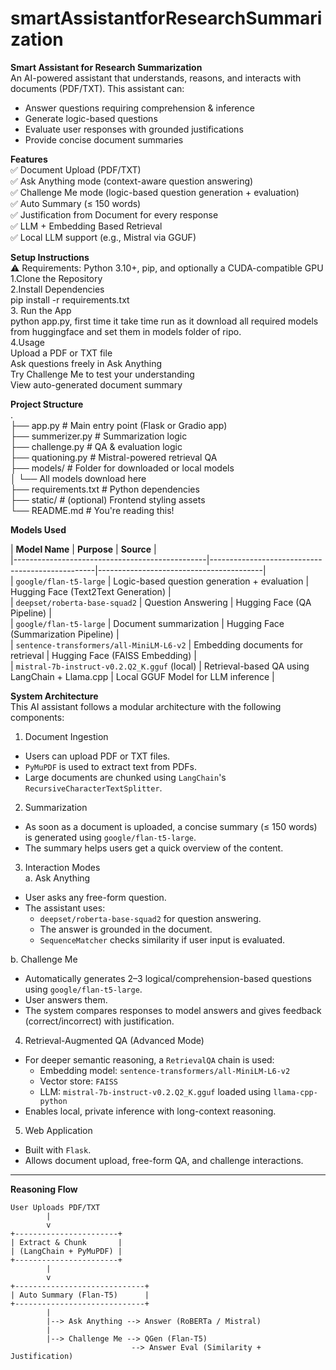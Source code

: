 # smartAssistantforResearchSummarization
**Smart Assistant for Research Summarization**<br>
An AI-powered assistant that understands, reasons, and interacts with documents (PDF/TXT). This assistant can:<br>
- Answer questions requiring comprehension & inference<br>
- Generate logic-based questions<br>
- Evaluate user responses with grounded justifications<br>
- Provide concise document summaries<br>

**Features**<br>
✅ Document Upload (PDF/TXT)<br>
✅ Ask Anything mode (context-aware question answering)<br>
✅ Challenge Me mode (logic-based question generation + evaluation)<br>
✅ Auto Summary (≤ 150 words)<br>
✅ Justification from Document for every response<br>
✅ LLM + Embedding Based Retrieval<br>
✅ Local LLM support (e.g., Mistral via GGUF)<br>

**Setup Instructions**<br>
⚠️ Requirements: Python 3.10+, pip, and optionally a CUDA-compatible GPU<br>
1.Clone the Repository<br>
2.Install Dependencies<br>
  pip install -r requirements.txt<br>
3. Run the App <br>
  python app.py, first time it take time run as it download all required models from huggingface and set them in models folder of ripo.<br>
4.Usage<br>
  Upload a PDF or TXT file<br>
  Ask questions freely in Ask Anything<br>
  Try Challenge Me to test your understanding<br>
  View auto-generated document summary<br>

**Project Structure**<br>
.<br>
├── app.py                   # Main entry point (Flask or Gradio app) <br>
├── summerizer.py           # Summarization logic<br>
├── challenge.py     # QA & evaluation logic<br>
├── quationing.py         # Mistral-powered retrieval QA<br>
├── models/                 # Folder for downloaded or local models<br>
│   └── All models download here<br>
├── requirements.txt        # Python dependencies<br>
├── static/                 # (optional) Frontend styling assets<br>
└── README.md               # You're reading this!<br>


 **Models Used**<br>

| **Model Name**                                 | **Purpose**                                     | **Source**                              |<br>
|------------------------------------------------|-------------------------------------------------|-----------------------------------------|<br>
| `google/flan-t5-large`                         | Logic-based question generation + evaluation    | Hugging Face (Text2Text Generation)     |<br>
| `deepset/roberta-base-squad2`                  | Question Answering                              | Hugging Face (QA Pipeline)              |<br>
| `google/flan-t5-large`                         | Document summarization                          | Hugging Face (Summarization Pipeline)   |<br>
| `sentence-transformers/all-MiniLM-L6-v2`       | Embedding documents for retrieval               | Hugging Face (FAISS Embedding)          |<br>
| `mistral-7b-instruct-v0.2.Q2_K.gguf` (local)   | Retrieval-based QA using LangChain + Llama.cpp  | Local GGUF Model for LLM inference      |<br>

**System Architecture**<br>
This AI assistant follows a modular architecture with the following components:<br>

1. Document Ingestion<br>
- Users can upload PDF or TXT files.<br>
- `PyMuPDF` is used to extract text from PDFs.<br>
- Large documents are chunked using `LangChain`'s `RecursiveCharacterTextSplitter`.<br>

2. Summarization<br>
- As soon as a document is uploaded, a concise summary (≤ 150 words) is generated using `google/flan-t5-large`.<br>
- The summary helps users get a quick overview of the content.<br>

3. Interaction Modes<br>
a. Ask Anything<br>
- User asks any free-form question.<br>
- The assistant uses:<br>
  - `deepset/roberta-base-squad2` for question answering.<br>
  - The answer is grounded in the document.<br>
  - `SequenceMatcher` checks similarity if user input is evaluated.<br>

b. Challenge Me<br>
- Automatically generates 2–3 logical/comprehension-based questions using `google/flan-t5-large`.<br>
- User answers them.<br>
- The system compares responses to model answers and gives feedback (correct/incorrect) with justification.<br>

4. Retrieval-Augmented QA (Advanced Mode)<br>
- For deeper semantic reasoning, a `RetrievalQA` chain is used:<br>
  - Embedding model: `sentence-transformers/all-MiniLM-L6-v2`<br>
  - Vector store: `FAISS`<br>
  - LLM: `mistral-7b-instruct-v0.2.Q2_K.gguf` loaded using `llama-cpp-python`<br>
- Enables local, private inference with long-context reasoning.<br>

5. Web Application<br>
- Built with `Flask`.<br>
- Allows document upload, free-form QA, and challenge interactions.<br>

---

**Reasoning Flow**

```plaintext
User Uploads PDF/TXT
        |
        v
+-----------------------+
| Extract & Chunk       |
| (LangChain + PyMuPDF) |
+-----------------------+
        |
        v
+-----------------------------+
| Auto Summary (Flan-T5)      |
+-----------------------------+
        |
        |--> Ask Anything --> Answer (RoBERTa / Mistral)
        |
        |--> Challenge Me --> QGen (Flan-T5)
                           --> Answer Eval (Similarity + Justification)



